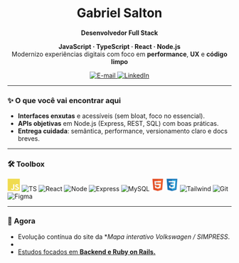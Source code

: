 <!-- Hero -->
<div align="center">

<h1>Gabriel Salton</h1>
<p><strong>Desenvolvedor Full Stack</strong></p>

<p>
  <b>JavaScript · TypeScript · React · Node.js</b><br/>
  Modernizo experiências digitais com foco em <b>performance</b>, <b>UX</b> e <b>código limpo</b>
</p>

<!-- Quick links -->
<a href = "https://github.com/gabrielsaltonn/MapaVolkswagen"></a>
<a href="mailto:gbl.salton@gmail.com">
  <img alt="E-mail" src="https://img.shields.io/badge/Email-333?style=for-the-badge&logo=gmail&logoColor=white" />
</a>
<a href="https://www.linkedin.com/in/gabriel-salton-5686b1219" />
  <img alt="LinkedIn" src="https://img.shields.io/badge/LinkedIn-0A66C2?style=for-the-badge&logo=linkedin&logoColor=white" />
</a>

</div>

---

### ✨ O que você vai encontrar aqui
- **Interfaces enxutas** e acessíveis (sem bloat, foco no essencial).
- **APIs objetivas** em Node.js (Express, REST, SQL) com boas práticas.
- **Entrega cuidada**: semântica, performance, versionamento claro e docs breves.

---

### 🛠️ Toolbox
<div align="left">
  <img alt="JS" height="28" src="https://raw.githubusercontent.com/devicons/devicon/master/icons/javascript/javascript-plain.svg"/>
  <img alt="TS" height="28" src="https://cdn.jsdelivr.net/gh/devicons/devicon@latest/icons/typescript/typescript-original.svg"/>
  <img alt="React" height="28" src="https://cdn.jsdelivr.net/gh/devicons/devicon@latest/icons/react/react-original.svg"/>
  <img alt="Node" height="28" src="https://cdn.jsdelivr.net/gh/devicons/devicon@latest/icons/nodejs/nodejs-original.svg"/>
  <img alt="Express" height="28" src="https://cdn.jsdelivr.net/gh/devicons/devicon@latest/icons/express/express-original.svg"/>
  <img alt="MySQL" height="28" src="https://cdn.jsdelivr.net/gh/devicons/devicon@latest/icons/mysql/mysql-original.svg"/>
  <img alt="HTML" height="28" src="https://raw.githubusercontent.com/devicons/devicon/master/icons/html5/html5-original.svg"/>
  <img alt="CSS" height="28" src="https://raw.githubusercontent.com/devicons/devicon/master/icons/css3/css3-original.svg"/>
  <img alt="Tailwind" height="28" src="https://cdn.jsdelivr.net/gh/devicons/devicon@latest/icons/tailwindcss/tailwindcss-original.svg"/>
  <img alt="Git" height="28" src="https://cdn.jsdelivr.net/gh/devicons/devicon@latest/icons/git/git-original.svg"/>
  <img alt="Figma" height="28" src="https://cdn.jsdelivr.net/gh/devicons/devicon@latest/icons/figma/figma-original.svg"/>
</div>

---

### 📌 Agora
- Evolução contínua do site da **Mapa interativo Volkswagen / SIMPRESS*.
- <a href="https://gabrielsaltonn.github.io/MapaVolkswagen/" />
- Estudos focados em **Backend e Ruby on Rails.**
